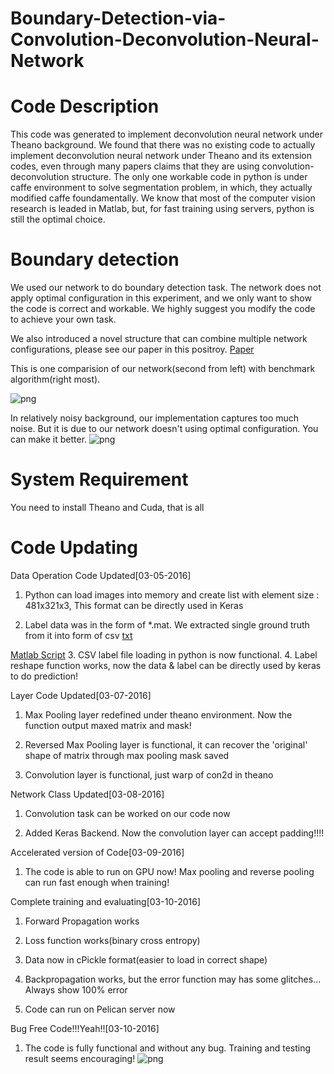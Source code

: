 # Boundary-Detection-via-Convolution-Deconvolution-Neural-Network

Code Description
===
This code was generated to implement deconvolution neural network under Theano background. We found that there was no existing code to actually implement deconvolution neural network under Theano and its extension codes, even through many papers claims that they are using convolution-deconvolution structure. The only one workable code in python is under caffe environment to solve segmentation problem, in which, they actually modified caffe foundamentally. We know that most of the computer vision research is leaded in Matlab, but, for fast training using servers, python is still the optimal choice. 

Boundary detection
===
We used our network to do boundary detection task. The network does not apply optimal configuration in this experiment, and we only want to show the code is correct and workable. We highly suggest you modify the code to achieve your own task.

We also introduced a novel structure that can combine multiple network configurations, please see our paper in this positroy.
[Paper](https://github.com/wuga214/Boundary-Detection-via-Convolution-Deconvolution-Neural-Network-with-BMA/blob/master/multi-scale-boundary-3.pdf)

This is one comparision of our network(second from left) with benchmark algorithm(right most).

![png](https://github.com/wuga214/Boundary-Detection-via-Convolution-Deconvolution-Neural-Network-with-BMA/blob/master/Conv-Deconv-Image-Process/plot/compare.png)

In relatively noisy background, our implementation captures too much noise. But it is due to our network doesn't using optimal configuration. You can make it better.
![png](https://github.com/wuga214/Boundary-Detection-via-Convolution-Deconvolution-Neural-Network-with-BMA/blob/master/Conv-Deconv-Image-Process/plot/noisy.png)

System Requirement
===
You need to install Theano and Cuda, that is all



Code Updating
===
Data Operation Code Updated[03-05-2016]

1. Python can load images into memory and create list with element size : 481x321x3, This format can be directly used in Keras

2. Label data was in the form of *.mat. We extracted single ground truth from it into form of csv [txt](https://github.com/wuga214/Boundary-Detection-via-Convolution-Deconvolution-Neural-Network-with-BMA/blob/master/Conv-Deconv-Image-Process/data/groundTruth/train_label_flat.txt) 
  
  [Matlab Script](https://github.com/wuga214/Boundary-Detection-via-Convolution-Deconvolution-Neural-Network-with-BMA/blob/master/Conv-Deconv-Image-Process/data/groundTruth/matlabscript.m)
3. CSV label file loading in python is now functional.
4. Label reshape function works, now the data & label can be directly used by keras to do prediction!

Layer Code Updated[03-07-2016]

1. Max Pooling layer redefined under theano environment. Now the function output maxed matrix and mask!

2. Reversed Max Pooling layer is functional, it can recover the 'original' shape of matrix through max pooling mask saved

3. Convolution layer is functional, just warp of con2d in theano

Network Class Updated[03-08-2016]

1. Convolution task can be worked on our code now

2. Added Keras Backend. Now the convolution layer can accept padding!!!! 

Accelerated version of Code[03-09-2016]

1. The code is able to run on GPU now! Max pooling and reverse pooling can run fast enough when training!

Complete training and evaluating[03-10-2016]

1. Forward Propagation works

2. Loss function works(binary cross entropy)

3. Data now in cPickle format(easier to load in correct shape)

4. Backpropagation works, but the error function may has some glitches... Always show 100% error

5. Code can run on Pelican server now

Bug Free Code!!!Yeah!![03-10-2016]
1. The code is fully functional and without any bug. Training and testing result seems encouraging!
![png](https://github.com/wuga214/Boundary-Detection-via-Convolution-Deconvolution-Neural-Network-with-BMA/blob/master/Conv-Deconv-Image-Process/Console.png)
